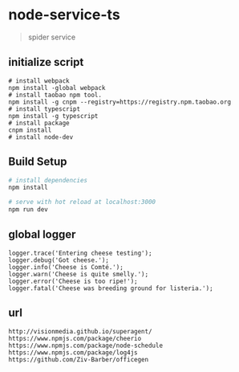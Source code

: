 # node-service-ts

> spider service


## initialize script

```
# install webpack
npm install -global webpack
# install taobao npm tool.
npm install -g cnpm --registry=https://registry.npm.taobao.org
# install typescript
npm install -g typescript
# install package
cnpm install
# install node-dev
```

## Build Setup

``` bash
# install dependencies
npm install

# serve with hot reload at localhost:3000
npm run dev
```

## global logger
```
logger.trace('Entering cheese testing');
logger.debug('Got cheese.');
logger.info('Cheese is Comté.');
logger.warn('Cheese is quite smelly.');
logger.error('Cheese is too ripe!');
logger.fatal('Cheese was breeding ground for listeria.');
```


## url
```
http://visionmedia.github.io/superagent/
https://www.npmjs.com/package/cheerio
https://www.npmjs.com/package/node-schedule
https://www.npmjs.com/package/log4js
https://github.com/Ziv-Barber/officegen
```